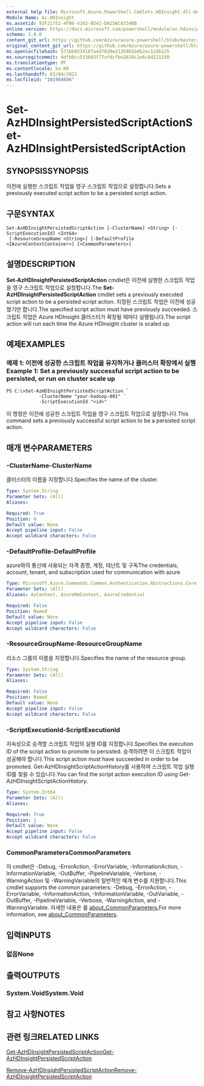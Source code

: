 ```yaml
---
external help file: Microsoft.Azure.PowerShell.Cmdlets.HDInsight.dll-Help.xml
Module Name: Az.HDInsight
ms.assetid: 92F21752-4FB6-4162-B542-DA25ACA3340B
online version: https://docs.microsoft.com/powershell/module/az.hdinsight/set-azhdinsightpersistedscriptaction
schema: 2.0.0
content_git_url: https://github.com/Azure/azure-powershell/blob/master/src/HDInsight/HDInsight/help/Set-AzHDInsightPersistedScriptAction.md
original_content_git_url: https://github.com/Azure/azure-powershell/blob/master/src/HDInsight/HDInsight/help/Set-AzHDInsightPersistedScriptAction.md
ms.openlocfilehash: 573bb9534107a4df020e21269b5bdb2ec12db125
ms.sourcegitcommit: 4dfb0cc533b83f77afdcfbe2618c1e6c8d221330
ms.translationtype: MT
ms.contentlocale: ko-KR
ms.lasthandoff: 03/04/2021
ms.locfileid: "101984606"
---
```

# <span data-ttu-id="ae84a-101">Set-AzHDInsightPersistedScriptAction</span><span class="sxs-lookup"><span data-stu-id="ae84a-101">Set-AzHDInsightPersistedScriptAction</span></span>

## <span data-ttu-id="ae84a-102">SYNOPSIS</span><span class="sxs-lookup"><span data-stu-id="ae84a-102">SYNOPSIS</span></span>
<span data-ttu-id="ae84a-103">이전에 실행한 스크립트 작업을 영구 스크립트 작업으로 설정합니다.</span><span class="sxs-lookup"><span data-stu-id="ae84a-103">Sets a previously executed script action to be a persisted script action.</span></span>

## <span data-ttu-id="ae84a-104">구문</span><span class="sxs-lookup"><span data-stu-id="ae84a-104">SYNTAX</span></span>

```
Set-AzHDInsightPersistedScriptAction [-ClusterName] <String> [-ScriptExecutionId] <Int64>
 [-ResourceGroupName <String>] [-DefaultProfile <IAzureContextContainer>] [<CommonParameters>]
```

## <span data-ttu-id="ae84a-105">설명</span><span class="sxs-lookup"><span data-stu-id="ae84a-105">DESCRIPTION</span></span>
<span data-ttu-id="ae84a-106">**Set-AzHDInsightPersistedScriptAction** cmdlet은 이전에 실행한 스크립트 작업을 영구 스크립트 작업으로 설정합니다.</span><span class="sxs-lookup"><span data-stu-id="ae84a-106">The **Set-AzHDInsightPersistedScriptAction** cmdlet sets a previously executed script action to be a persisted script action.</span></span>
<span data-ttu-id="ae84a-107">지정된 스크립트 작업은 이전에 성공했기만 합니다.</span><span class="sxs-lookup"><span data-stu-id="ae84a-107">The specified script action must have previously succeeded.</span></span>
<span data-ttu-id="ae84a-108">스크립트 작업은 Azure HDInsight 클러스터가 확장될 때마다 실행됩니다.</span><span class="sxs-lookup"><span data-stu-id="ae84a-108">The script action will run each time the Azure HDInsight cluster is scaled up.</span></span>

## <span data-ttu-id="ae84a-109">예제</span><span class="sxs-lookup"><span data-stu-id="ae84a-109">EXAMPLES</span></span>

### <span data-ttu-id="ae84a-110">예제 1: 이전에 성공한 스크립트 작업을 유지하거나 클러스터 확장에서 실행</span><span class="sxs-lookup"><span data-stu-id="ae84a-110">Example 1: Set a previously successful script action to be persisted, or run on cluster scale up</span></span>
```
PS C:\>Set-AzHDInsightPersistedScriptAction `
            -ClusterName "your-hadoop-001" `
            -ScriptExecutionId "<id>"
```

<span data-ttu-id="ae84a-111">이 명령은 이전에 성공한 스크립트 작업을 영구 스크립트 작업으로 설정합니다.</span><span class="sxs-lookup"><span data-stu-id="ae84a-111">This command sets a previously successful script action to be a persisted script action.</span></span>

## <span data-ttu-id="ae84a-112">매개 변수</span><span class="sxs-lookup"><span data-stu-id="ae84a-112">PARAMETERS</span></span>

### <span data-ttu-id="ae84a-113">-ClusterName</span><span class="sxs-lookup"><span data-stu-id="ae84a-113">-ClusterName</span></span>
<span data-ttu-id="ae84a-114">클러스터의 이름을 지정합니다.</span><span class="sxs-lookup"><span data-stu-id="ae84a-114">Specifies the name of the cluster.</span></span>

```yaml
Type: System.String
Parameter Sets: (All)
Aliases:

Required: True
Position: 0
Default value: None
Accept pipeline input: False
Accept wildcard characters: False
```

### <span data-ttu-id="ae84a-115">-DefaultProfile</span><span class="sxs-lookup"><span data-stu-id="ae84a-115">-DefaultProfile</span></span>
<span data-ttu-id="ae84a-116">azure와의 통신에 사용되는 자격 증명, 계정, 테넌트 및 구독</span><span class="sxs-lookup"><span data-stu-id="ae84a-116">The credentials, account, tenant, and subscription used for communication with azure</span></span>

```yaml
Type: Microsoft.Azure.Commands.Common.Authentication.Abstractions.Core.IAzureContextContainer
Parameter Sets: (All)
Aliases: AzContext, AzureRmContext, AzureCredential

Required: False
Position: Named
Default value: None
Accept pipeline input: False
Accept wildcard characters: False
```

### <span data-ttu-id="ae84a-117">-ResourceGroupName</span><span class="sxs-lookup"><span data-stu-id="ae84a-117">-ResourceGroupName</span></span>
<span data-ttu-id="ae84a-118">리소스 그룹의 이름을 지정합니다.</span><span class="sxs-lookup"><span data-stu-id="ae84a-118">Specifies the name of the resource group.</span></span>

```yaml
Type: System.String
Parameter Sets: (All)
Aliases:

Required: False
Position: Named
Default value: None
Accept pipeline input: False
Accept wildcard characters: False
```

### <span data-ttu-id="ae84a-119">-ScriptExecutionId</span><span class="sxs-lookup"><span data-stu-id="ae84a-119">-ScriptExecutionId</span></span>
<span data-ttu-id="ae84a-120">지속성으로 승격할 스크립트 작업의 실행 ID를 지정합니다.</span><span class="sxs-lookup"><span data-stu-id="ae84a-120">Specifies the execution ID of the script action to promote to persisted.</span></span>
<span data-ttu-id="ae84a-121">승격하려면 이 스크립트 작업이 성공해야 합니다.</span><span class="sxs-lookup"><span data-stu-id="ae84a-121">This script action must have succeeded in order to be promoted.</span></span>
<span data-ttu-id="ae84a-122">Get-AzHDInsightScriptActionHistory를 사용하여 스크립트 작업 실행 ID를 찾을 수 있습니다.</span><span class="sxs-lookup"><span data-stu-id="ae84a-122">You can find the script action execution ID using Get-AzHDInsightScriptActionHistory.</span></span>

```yaml
Type: System.Int64
Parameter Sets: (All)
Aliases:

Required: True
Position: 1
Default value: None
Accept pipeline input: False
Accept wildcard characters: False
```

### <span data-ttu-id="ae84a-123">CommonParameters</span><span class="sxs-lookup"><span data-stu-id="ae84a-123">CommonParameters</span></span>
<span data-ttu-id="ae84a-124">이 cmdlet은 -Debug, -ErrorAction, -ErrorVariable, -InformationAction, -InformationVariable, -OutBuffer, -PipelineVariable, -Verbose, -WarningAction 및 -WarningVariable의 일반적인 매개 변수를 지원합니다.</span><span class="sxs-lookup"><span data-stu-id="ae84a-124">This cmdlet supports the common parameters: -Debug, -ErrorAction, -ErrorVariable, -InformationAction, -InformationVariable, -OutVariable, -OutBuffer, -PipelineVariable, -Verbose, -WarningAction, and -WarningVariable.</span></span> <span data-ttu-id="ae84a-125">자세한 내용은 를 [about_CommonParameters.](http://go.microsoft.com/fwlink/?LinkID=113216)</span><span class="sxs-lookup"><span data-stu-id="ae84a-125">For more information, see [about_CommonParameters](http://go.microsoft.com/fwlink/?LinkID=113216).</span></span>

## <span data-ttu-id="ae84a-126">입력</span><span class="sxs-lookup"><span data-stu-id="ae84a-126">INPUTS</span></span>

### <span data-ttu-id="ae84a-127">없음</span><span class="sxs-lookup"><span data-stu-id="ae84a-127">None</span></span>

## <span data-ttu-id="ae84a-128">출력</span><span class="sxs-lookup"><span data-stu-id="ae84a-128">OUTPUTS</span></span>

### <span data-ttu-id="ae84a-129">System.Void</span><span class="sxs-lookup"><span data-stu-id="ae84a-129">System.Void</span></span>

## <span data-ttu-id="ae84a-130">참고 사항</span><span class="sxs-lookup"><span data-stu-id="ae84a-130">NOTES</span></span>

## <span data-ttu-id="ae84a-131">관련 링크</span><span class="sxs-lookup"><span data-stu-id="ae84a-131">RELATED LINKS</span></span>

[<span data-ttu-id="ae84a-132">Get-AzHDInsightPersistedScriptAction</span><span class="sxs-lookup"><span data-stu-id="ae84a-132">Get-AzHDInsightPersistedScriptAction</span></span>](./Get-AzHDInsightPersistedScriptAction.md)

[<span data-ttu-id="ae84a-133">Remove-AzHDInsightPersistedScriptAction</span><span class="sxs-lookup"><span data-stu-id="ae84a-133">Remove-AzHDInsightPersistedScriptAction</span></span>](./Remove-AzHDInsightPersistedScriptAction.md)


